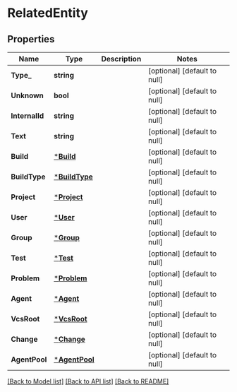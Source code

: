 # RelatedEntity

## Properties
Name | Type | Description | Notes
------------ | ------------- | ------------- | -------------
**Type_** | **string** |  | [optional] [default to null]
**Unknown** | **bool** |  | [optional] [default to null]
**InternalId** | **string** |  | [optional] [default to null]
**Text** | **string** |  | [optional] [default to null]
**Build** | [***Build**](build.md) |  | [optional] [default to null]
**BuildType** | [***BuildType**](buildType.md) |  | [optional] [default to null]
**Project** | [***Project**](project.md) |  | [optional] [default to null]
**User** | [***User**](user.md) |  | [optional] [default to null]
**Group** | [***Group**](group.md) |  | [optional] [default to null]
**Test** | [***Test**](test.md) |  | [optional] [default to null]
**Problem** | [***Problem**](problem.md) |  | [optional] [default to null]
**Agent** | [***Agent**](agent.md) |  | [optional] [default to null]
**VcsRoot** | [***VcsRoot**](vcs-root.md) |  | [optional] [default to null]
**Change** | [***Change**](change.md) |  | [optional] [default to null]
**AgentPool** | [***AgentPool**](agentPool.md) |  | [optional] [default to null]

[[Back to Model list]](../README.md#documentation-for-models) [[Back to API list]](../README.md#documentation-for-api-endpoints) [[Back to README]](../README.md)


